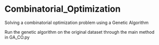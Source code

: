 # Combinatorial_Optimization
Solving a combinatorial optimization problem using a Genetic Algorithm

Run the genetic algorithm on the original dataset through the main method in GA_CO.py
